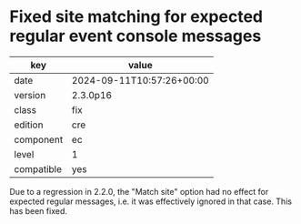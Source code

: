 [//]: # (werk v2)
# Fixed site matching for expected regular event console messages

key        | value
---------- | ---
date       | 2024-09-11T10:57:26+00:00
version    | 2.3.0p16
class      | fix
edition    | cre
component  | ec
level      | 1
compatible | yes

Due to a regression in 2.2.0, the "Match site" option had no effect for
expected regular messages, i.e. it was effectively ignored in that case.
This has been fixed.
